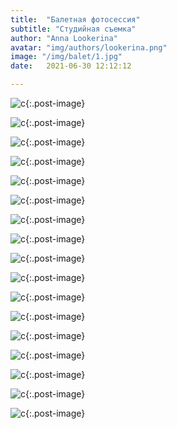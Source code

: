 ```yaml
---
title:  "Балетная фотосессия"
subtitle: "Студийная съемка"
author: "Anna Lookerina"
avatar: "img/authors/lookerina.png"
image: "/img/balet/1.jpg"
date:   2021-06-30 12:12:12

---
```

![c](./img/balet/1.jpg){:.post-image}

![c](./img/balet/2.jpg){:.post-image}

![c](./img/balet/3.jpg){:.post-image}

![c](./img/balet/4.jpg){:.post-image}

![c](./img/balet/5.jpg){:.post-image}

![c](./img/balet/6.jpg){:.post-image}

![c](./img/balet/7.jpg){:.post-image}

![c](./img/balet/8.jpg){:.post-image}

![c](./img/balet/9.jpg){:.post-image}

![c](./img/balet/10.jpg){:.post-image}

![c](./img/balet/11.jpg){:.post-image}

![c](./img/balet/12.jpg){:.post-image}

![c](./img/balet/14.jpg){:.post-image}

![c](./img/balet/15.jpg){:.post-image}

![c](./img/balet/16.jpg){:.post-image}

![c](./img/balet/17.jpg){:.post-image}

![c](./img/balet/18.jpg){:.post-image}

